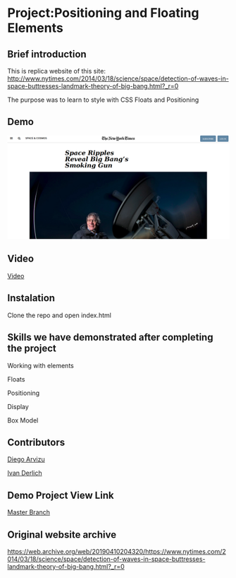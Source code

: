 # Project:Positioning and Floating Elements

## Brief introduction

This is replica website of this site:
http://www.nytimes.com/2014/03/18/science/space/detection-of-waves-in-space-buttresses-landmark-theory-of-big-bang.html?_r=0

The purpose was to learn to style with CSS Floats and Positioning

## Demo

![](docs/1.png)

## Video

[Video](https://www.youtube.com/watch?v=GBlblasOeg8)

## Instalation

Clone the repo and open index.html

## Skills we have demonstrated after completing the project

Working with elements

Floats

Positioning

Display 

Box Model

## Contributors

[Diego Arvizu](https://github.com/diegoarvz4)

[Ivan Derlich](https://github.com/IvanDerlich)

## Demo Project View Link

[Master Branch](https://ivanderlich.github.io/newyorktimesarticle/)

## Original website archive

https://web.archive.org/web/20190410204320/https://www.nytimes.com/2014/03/18/science/space/detection-of-waves-in-space-buttresses-landmark-theory-of-big-bang.html?_r=0


